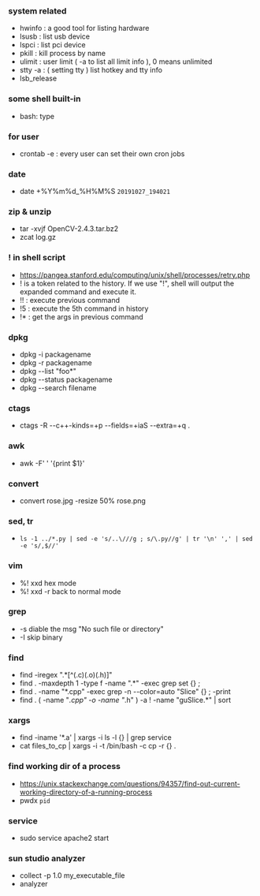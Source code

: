 ### system related
* hwinfo : a good tool for listing hardware
* lsusb : list usb device
* lspci : list pci device
* pkill : kill process by name
* ulimit : user limit ( -a to list all limit info ), 0 means unlimited
* stty -a : ( setting tty ) list hotkey and tty info
* lsb_release

### some shell built-in
* bash: type

### for user
* crontab -e : every user can set their own cron jobs

### date
* date +%Y%m%d_%H%M%S `20191027_194021`

### zip & unzip
* tar -xvjf OpenCV-2.4.3.tar.bz2
* zcat log.gz

### ! in shell script
* <https://pangea.stanford.edu/computing/unix/shell/processes/retry.php>
* ! is a token related to the history. If we use "!", shell will output the expanded command and execute it. 
* !! : execute previous command
* !5 : execute the 5th command in history
* !* : get the args in previous command

### dpkg
* dpkg -i packagename
* dpkg -r packagename
* dpkg --list "foo*"
* dpkg --status packagename
* dpkg --search filename

### ctags
* ctags -R --c++-kinds=+p --fields=+iaS --extra=+q .

### awk
* awk -F' ' '{print $1}'

### convert
* convert rose.jpg -resize 50% rose.png

### sed, tr
* `ls -1 ../*.py | sed -e 's/..\///g ; s/\.py//g' | tr '\n' ',' | sed -e 's/,$//'`

### vim
* %! xxd      hex mode
* %! xxd -r   back to normal mode

### grep
* -s diable the msg "No such file or directory"
* -I skip binary

### find
* find -iregex ".*[^(\.c)(\.o)(\.h)]"
* find . -maxdepth 1 -type f -name ".*" -exec grep set {} \;
* find . -name "*.cpp" -exec grep -n --color=auto "Slice" {} \; -print
* find . \( -name "*.cpp" -o -name "*.h" \) -a ! -name "guSlice.*" | sort

### xargs
* find -iname '*.a' | xargs -i ls -l {}  | grep service
* cat files_to_cp | xargs -i -t /bin/bash -c cp -r {} .

### find working dir of a process
* https://unix.stackexchange.com/questions/94357/find-out-current-working-directory-of-a-running-process
* pwdx `pid`

### service
* sudo service apache2 start

### sun studio analyzer
* collect -p 1.0 my_executable_file
* analyzer
